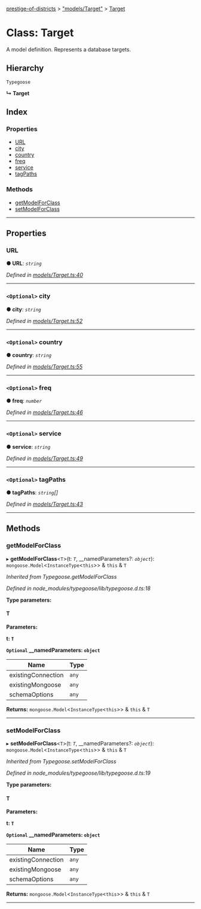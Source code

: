 [prestige-of-districts](../README.md) > ["models/Target"](../modules/_models_target_.md) > [Target](../classes/_models_target_.target.md)

# Class: Target

A model definition. Represents a database targets.

## Hierarchy

 `Typegoose`

**↳ Target**

## Index

### Properties

* [URL](_models_target_.target.md#url)
* [city](_models_target_.target.md#city)
* [country](_models_target_.target.md#country)
* [freq](_models_target_.target.md#freq)
* [service](_models_target_.target.md#service)
* [tagPaths](_models_target_.target.md#tagpaths)

### Methods

* [getModelForClass](_models_target_.target.md#getmodelforclass)
* [setModelForClass](_models_target_.target.md#setmodelforclass)

---

## Properties

<a id="url"></a>

###  URL

**● URL**: *`string`*

*Defined in [models/Target.ts:40](https://github.com/YarosJ/prestige-of-districts/blob/828e334/models/Target.ts#L40)*

___
<a id="city"></a>

### `<Optional>` city

**● city**: *`string`*

*Defined in [models/Target.ts:52](https://github.com/YarosJ/prestige-of-districts/blob/828e334/models/Target.ts#L52)*

___
<a id="country"></a>

### `<Optional>` country

**● country**: *`string`*

*Defined in [models/Target.ts:55](https://github.com/YarosJ/prestige-of-districts/blob/828e334/models/Target.ts#L55)*

___
<a id="freq"></a>

### `<Optional>` freq

**● freq**: *`number`*

*Defined in [models/Target.ts:46](https://github.com/YarosJ/prestige-of-districts/blob/828e334/models/Target.ts#L46)*

___
<a id="service"></a>

### `<Optional>` service

**● service**: *`string`*

*Defined in [models/Target.ts:49](https://github.com/YarosJ/prestige-of-districts/blob/828e334/models/Target.ts#L49)*

___
<a id="tagpaths"></a>

### `<Optional>` tagPaths

**● tagPaths**: *`string`[]*

*Defined in [models/Target.ts:43](https://github.com/YarosJ/prestige-of-districts/blob/828e334/models/Target.ts#L43)*

___

## Methods

<a id="getmodelforclass"></a>

###  getModelForClass

▸ **getModelForClass**<`T`>(t: *`T`*, __namedParameters?: *`object`*): `mongoose.Model`<`InstanceType`<`this`>> & `this` & `T`

*Inherited from Typegoose.getModelForClass*

*Defined in node_modules/typegoose/lib/typegoose.d.ts:18*

**Type parameters:**

#### T 
**Parameters:**

**t: `T`**

**`Optional` __namedParameters: `object`**

| Name | Type |
| ------ | ------ |
| existingConnection | `any` |
| existingMongoose | `any` |
| schemaOptions | `any` |

**Returns:** `mongoose.Model`<`InstanceType`<`this`>> & `this` & `T`

___
<a id="setmodelforclass"></a>

###  setModelForClass

▸ **setModelForClass**<`T`>(t: *`T`*, __namedParameters?: *`object`*): `mongoose.Model`<`InstanceType`<`this`>> & `this` & `T`

*Inherited from Typegoose.setModelForClass*

*Defined in node_modules/typegoose/lib/typegoose.d.ts:19*

**Type parameters:**

#### T 
**Parameters:**

**t: `T`**

**`Optional` __namedParameters: `object`**

| Name | Type |
| ------ | ------ |
| existingConnection | `any` |
| existingMongoose | `any` |
| schemaOptions | `any` |

**Returns:** `mongoose.Model`<`InstanceType`<`this`>> & `this` & `T`

___

